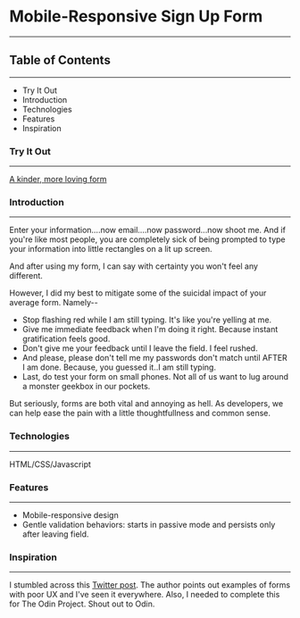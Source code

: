 # Mobile-Responsive Sign Up Form
---

## Table of Contents
---
* Try It Out
* Introduction
* Technologies 
* Features 
* Inspiration

### Try It Out
---
[A kinder, more loving form](https://j-winston.github.io/odin-signup-form/)

### Introduction 
---
Enter your information....now email....now password...now shoot me. And if you're like
most people, you are completely sick of being prompted to type your information
into little rectangles on a lit up screen. 

And after using my form, I can say with certainty you won't feel any different. 

However, I did my best to mitigate some of the suicidal impact of your average 
form. Namely--

* Stop flashing red while I am still typing. It's like you're yelling at me.  
* Give me immediate feedback when I'm doing it right. Because instant gratification feels good. 
* Don't give me your feedback until I leave the field. I feel rushed. 
* And please, please don't tell me my passwords don't match until AFTER I am done. 
Because, you guessed it..I am still typing. 
* Last, do test your form on small phones. Not all of us want to lug around
a monster geekbox in our pockets. 

But seriously, forms are both vital and annoying as hell. As developers, we  
can help ease the pain with a little thoughtfullness and common sense. 

### Technologies 
---
HTML/CSS/Javascript

### Features 
---
* Mobile-responsive design
* Gentle validation behaviors: starts in passive mode and persists only after leaving field.

### Inspiration 
---
I stumbled across this [Twitter post](https://twitter.com/vponamariov/status/1400388896136040454).
The author points out examples of forms with poor UX and I've seen it everywhere. Also, I needed to complete
this for The Odin Project. Shout out to Odin. 


